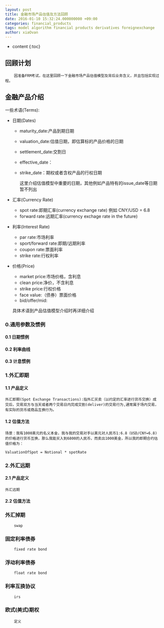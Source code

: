 ```yaml
---
layout: post
title: 金融市场产品估值及方法回顾
date: 2016-01-10 15:32:24.000000000 +09:00
categories: financial_products
tags: model algorithm financial products derivatives foreignexchange
author: xiaOvan
---
```


* content
{:toc}

## 回顾计划

        因准备FRM考试，在这里回顾一下金融市场产品估值模型及背后业务含义，并且包括实现过程。


## 金融产品介绍

  一些术语(Terms):

* 日期(Dates)
    + maturity_date:产品到期日期
    + valuation_date:估值日期，即估算标的产品价格的日期
    + settlement_date:交割日
    + effective_date：
    + strike_date：期权或者含权产品的行权日期
    
      这里介绍估值模型中重要的日期，其他例如产品特有的issue_date等日期暂不列出
* 汇率(Currency Rate)
    + spot rate:即期汇率(currency exchange rate) 例如 CNY/USD = 6.8 
    + forward rate:远期汇率(currency exchage rate in the future)
* 利率(Interest Rate)
    + par rate:市场利率
    + sport/forward rate:即期/远期利率
    + coupon rate:票面利率
    + strike rate:行权利率
* 价格(Price)
    + market price:市场价格，含利息
    + clean price:净价，不含利息
    + strike price:行权价格
    + face value:（债券）票面价格
    + bid/offer/mid: 

  具体术语到产品估值模型介绍时再详细介绍
 
### 0.通用参数及惯例

#### 0.1 日期惯例

#### 0.2 利率曲线

#### 0.3 计息惯例
 
### 1.外汇即期

#### 1.1 产品定义

    外汇即期(Spot Exchange Transactions):指外汇买卖（以约定的汇率进行货币交换）成交后，交易双方与当天或者两个交易日内完成交割(deliver)的交易行为,通常属于场内交易，有实际的货币或商品互换行为。

#### 1.2 估值方法

    场景：我有1000美元的名义本金，我与我的交易对手以美元对人民币1:6.8（USD/CNY=6.8)的价格进行货币互换，那么我能买入到6800的人民币，而卖出1000美金，所以我的即期合约估值价格为：
    
    ValuationOfSpot = Notional * spotRate

### 2.外汇远期

#### 2.1 产品定义
    外汇远期
#### 2.2 估值方法

### 外汇掉期

        swap
        
### 固定利率债券

        fixed rate bond

### 浮动利率债券

        float rate bond

### 利率互换协议
        
        irs
        
### 欧式(美式)期权

        定义
